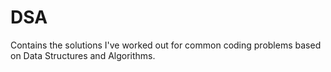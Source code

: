 # DSA
Contains the solutions I've worked out for common coding problems based on Data Structures and Algorithms.
